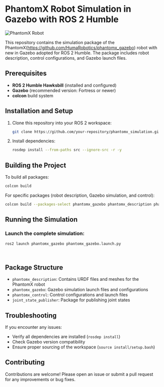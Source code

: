 # PhantomX Robot Simulation in Gazebo with ROS 2 Humble

![PhantomX Robot](https://example.com/path/to/phantomx_image.jpg) <!-- (Optional: Add actual image if available) -->

This repository contains the simulation package of the PhantomX(https://github.com/HumaRobotics/phantomx_gazebo) robot with new in Gazebo adopted for  ROS 2 Humble. The package includes robot description, control configurations, and Gazebo launch files.

## Prerequisites

- **ROS 2 Humble Hawksbill** (installed and configured)
- **Gazebo** (recommended version: Fortress or newer)
- **colcon** build system

## Installation and Setup

1. Clone this repository into your ROS 2 workspace:
   ```bash
   git clone https://github.com/your-repository/phantomx_simulation.git
   ```

2. Install dependencies:
   ```bash
   rosdep install --from-paths src --ignore-src -r -y
   ```

## Building the Project

To build all packages:
```bash
colcon build
```

For specific packages (robot description, Gazebo simulation, and control):
```bash
colcon build --packages-select phantomx_gazebo phantomx_description phantomx_control joint_state_publisher
```

## Running the Simulation

### Launch the complete simulation:
```bash
ros2 launch phantomx_gazebo phantomx_gazebo.launch.py
```


```


```

## Package Structure

- `phantomx_description`: Contains URDF files and meshes for the PhantomX robot
- `phantomx_gazebo`: Gazebo simulation launch files and configurations
- `phantomx_control`: Control configurations and launch files
- `joint_state_publisher`: Package for publishing joint states

## Troubleshooting

If you encounter any issues:
- Verify all dependencies are installed (`rosdep install`)
- Check Gazebo version compatibility
- Ensure proper sourcing of the workspace (`source install/setup.bash`)

## Contributing

Contributions are welcome! Please open an issue or submit a pull request for any improvements or bug fixes.

